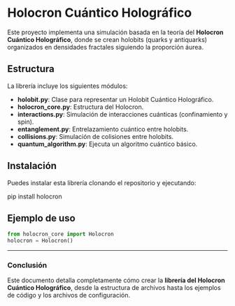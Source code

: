 # Holocron Cuántico Holográfico

Este proyecto implementa una simulación basada en la teoría del **Holocron Cuántico Holográfico**, donde se crean holobits (quarks y antiquarks) organizados en densidades fractales siguiendo la proporción áurea.

## Estructura
La librería incluye los siguientes módulos:
- **holobit.py**: Clase para representar un Holobit Cuántico Holográfico.
- **holocron_core.py**: Estructura del Holocron.
- **interactions.py**: Simulación de interacciones cuánticas (confinamiento y spin).
- **entanglement.py**: Entrelazamiento cuántico entre holobits.
- **collisions.py**: Simulación de colisiones entre holobits.
- **quantum_algorithm.py**: Ejecuta un algoritmo cuántico básico.

## Instalación
Puedes instalar esta librería clonando el repositorio y ejecutando:

pip install holocron

## Ejemplo de uso
```python
from holocron_core import Holocron
holocron = Holocron()
```

---

### **Conclusión**

Este documento detalla completamente cómo crear la **librería del Holocron Cuántico Holográfico**, desde la estructura de archivos hasta los ejemplos de código y los archivos de configuración.

